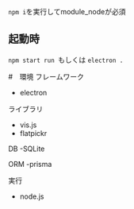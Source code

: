 ``` npm i ```を実行してmodule_nodeが必須
## 起動時
``npm start run ``もしくは ``electron .``

#　環境
フレームワーク
- electron

ライブラリ
- vis.js
- flatpickr


DB
-SQLite


ORM
-prisma


実行
- node.js